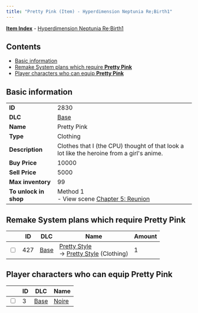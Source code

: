 ```yaml
---
title: "Pretty Pink (Item) - Hyperdimension Neptunia Re;Birth1"
---
```


[**Item Index**](/neptunia/rb1/item/index.html) - [Hyperdimension Neptunia Re;Birth1](/neptunia/rb1)

## Contents

- [Basic information](#basic-information)
- [Remake System plans which require **Pretty Pink**](#remake-system-plans-which-require-pretty-pink)
- [Player characters who can equip **Pretty Pink**](#player-characters-who-can-equip-pretty-pink)

## Basic information

|   |   |
| -- | -- |
| **ID** | 2830 |
| **DLC** | [Base](/neptunia/rb1/dlc/1-base.html) |
| **Name** | Pretty Pink |
| **Type** | Clothing |
| **Description** | Clothes that I (the CPU) thought of that look a lot like the heroine from a girl's anime. |
| **Buy Price** | 10000 |
| **Sell Price** | 5000 |
| **Max inventory** | 99 |
| **To unlock in shop** | Method 1<br />- View scene [Chapter 5: Reunion](/neptunia/rb1/scene/1-503-chapter-5-reunion.html) |

## Remake System plans which require **Pretty Pink**

|    | ID | DLC | Name | Amount |
| -- | -- | --- | ---- | ------ |
| <input type="checkbox" id="rb1-remake-1-427" class="trackbox" /> | 427 | [Base](/neptunia/rb1/dlc/1-base.html) | [Pretty Style](/neptunia/rb1/remake/1-427-pretty-style.html)<br />→ [Pretty Style](/neptunia/rb1/item/1-2833-pretty-style.html) (Clothing) | 1 |

## Player characters who can equip **Pretty Pink**

|    | ID | DLC | Name |
| -- | -- | --- | ---- |
| <input type="checkbox" id="rb1-player-1-3" class="trackbox" /> | 3 | [Base](/neptunia/rb1/dlc/1-base.html) | [Noire](/neptunia/rb1/player/1-3-noire.html) |